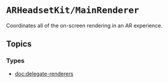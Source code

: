 # ``ARHeadsetKit/MainRenderer``

Coordinates all of the on-screen rendering in an AR experience.

## Topics

### Types

- <doc:delegate-renderers>
